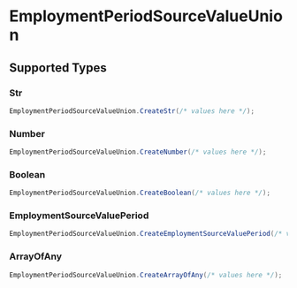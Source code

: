 # EmploymentPeriodSourceValueUnion


## Supported Types

### Str

```csharp
EmploymentPeriodSourceValueUnion.CreateStr(/* values here */);
```

### Number

```csharp
EmploymentPeriodSourceValueUnion.CreateNumber(/* values here */);
```

### Boolean

```csharp
EmploymentPeriodSourceValueUnion.CreateBoolean(/* values here */);
```

### EmploymentSourceValuePeriod

```csharp
EmploymentPeriodSourceValueUnion.CreateEmploymentSourceValuePeriod(/* values here */);
```

### ArrayOfAny

```csharp
EmploymentPeriodSourceValueUnion.CreateArrayOfAny(/* values here */);
```
